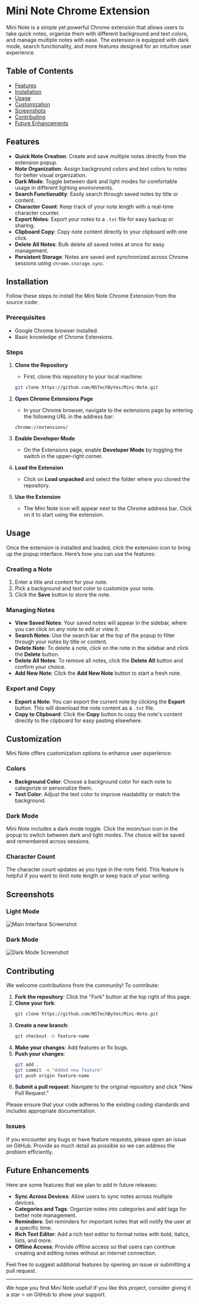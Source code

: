# Mini Note Chrome Extension

Mini Note is a simple yet powerful Chrome extension that allows users to take quick notes, organize them with different background and text colors, and manage multiple notes with ease. The extension is equipped with dark mode, search functionality, and more features designed for an intuitive user experience.

## Table of Contents

- [Features](#features)
- [Installation](#installation)
- [Usage](#usage)
- [Customization](#customization)
- [Screenshots](#screenshots)
- [Contributing](#contributing)
- [Future Enhancements](#future-enhancements)


## Features

- **Quick Note Creation**: Create and save multiple notes directly from the extension popup.
- **Note Organization**: Assign background colors and text colors to notes for better visual organization.
- **Dark Mode**: Toggle between dark and light modes for comfortable usage in different lighting environments.
- **Search Functionality**: Easily search through saved notes by title or content.
- **Character Count**: Keep track of your note length with a real-time character counter.
- **Export Notes**: Export your notes to a `.txt` file for easy backup or sharing.
- **Clipboard Copy**: Copy note content directly to your clipboard with one click.
- **Delete All Notes**: Bulk delete all saved notes at once for easy management.
- **Persistent Storage**: Notes are saved and synchronized across Chrome sessions using `chrome.storage.sync`.

## Installation

Follow these steps to install the Mini Note Chrome Extension from the source code:

### Prerequisites

- Google Chrome browser installed.
- Basic knowledge of Chrome Extensions.

### Steps

1. **Clone the Repository**
   - First, clone this repository to your local machine:
   ```bash
   git clone https://github.com/NSTechBytes/Mini-Note.git
   ```

2. **Open Chrome Extensions Page**
   - In your Chrome browser, navigate to the extensions page by entering the following URL in the address bar:
   ```
   chrome://extensions/
   ```

3. **Enable Developer Mode**
   - On the Extensions page, enable **Developer Mode** by toggling the switch in the upper-right corner.

4. **Load the Extension**
   - Click on **Load unpacked** and select the folder where you cloned the repository.

5. **Use the Extension**
   - The Mini Note icon will appear next to the Chrome address bar. Click on it to start using the extension.

## Usage

Once the extension is installed and loaded, click the extension icon to bring up the popup interface. Here’s how you can use the features:

### Creating a Note
1. Enter a title and content for your note.
2. Pick a background and text color to customize your note.
3. Click the **Save** button to store the note.

### Managing Notes
- **View Saved Notes**: Your saved notes will appear in the sidebar, where you can click on any note to edit or view it.
- **Search Notes**: Use the search bar at the top of the popup to filter through your notes by title or content.
- **Delete Note**: To delete a note, click on the note in the sidebar and click the **Delete** button.
- **Delete All Notes**: To remove all notes, click the **Delete All** button and confirm your choice.
- **Add New Note**: Click the **Add New Note** button to start a fresh note.

### Export and Copy
- **Export a Note**: You can export the current note by clicking the **Export** button. This will download the note content as a `.txt` file.
- **Copy to Clipboard**: Click the **Copy** button to copy the note's content directly to the clipboard for easy pasting elsewhere.

## Customization

Mini Note offers customization options to enhance user experience:

### Colors
- **Background Color**: Choose a background color for each note to categorize or personalize them.
- **Text Color**: Adjust the text color to improve readability or match the background.

### Dark Mode
Mini Note includes a dark mode toggle. Click the moon/sun icon in the popup to switch between dark and light modes. The choice will be saved and remembered across sessions.

### Character Count
The character count updates as you type in the note field. This feature is helpful if you want to limit note length or keep track of your writing.

## Screenshots

### Light Mode
![Main Interface Screenshot](https://github.com/NSTechBytes/Projects-Templates/blob/main/Extensions/Mini%20Note/Screenshot%20(72).png)

### Dark Mode
![Dark Mode Screenshot](https://github.com/NSTechBytes/Projects-Templates/blob/main/Extensions/Mini%20Note/Screenshot%20(73).png)


## Contributing

We welcome contributions from the community! To contribute:

1. **Fork the repository**: Click the "Fork" button at the top right of this page.
2. **Clone your fork**:
   ```bash
   git clone https://github.com/NSTechBytes/Mini-Note.git
   ```
3. **Create a new branch**:
   ```bash
   git checkout -b feature-name
   ```
4. **Make your changes**: Add features or fix bugs.
5. **Push your changes**:
   ```bash
   git add .
   git commit -m "Added new feature"
   git push origin feature-name
   ```
6. **Submit a pull request**: Navigate to the original repository and click "New Pull Request."

Please ensure that your code adheres to the existing coding standards and includes appropriate documentation.

### Issues

If you encounter any bugs or have feature requests, please open an issue on GitHub. Provide as much detail as possible so we can address the problem efficiently.

## Future Enhancements

Here are some features that we plan to add in future releases:

- **Sync Across Devices**: Allow users to sync notes across multiple devices.
- **Categories and Tags**: Organize notes into categories and add tags for better note management.
- **Reminders**: Set reminders for important notes that will notify the user at a specific time.
- **Rich Text Editor**: Add a rich text editor to format notes with bold, italics, lists, and more.
- **Offline Access**: Provide offline access so that users can continue creating and editing notes without an internet connection.

Feel free to suggest additional features by opening an issue or submitting a pull request.



---

We hope you find Mini Note useful! If you like this project, consider giving it a star ⭐ on GitHub to show your support.

